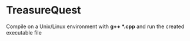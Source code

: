 # TreasureQuest 
Compile on a Unix/Linux environment with **g++ \*.cpp** and run the created executable file 
